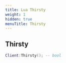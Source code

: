 ```yaml
---
title: Lua Thirsty
weight: 1
hidden: true
menuTitle: Thirsty
---
```

## Thirsty
```lua
Client:Thirsty(); -- bool
```